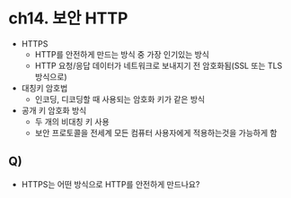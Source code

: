 # ch14. 보안 HTTP
* HTTPS
  * HTTP를 안전하게 만드는 방식 중 가장 인기있는 방식
  * HTTP 요청/응답 데이터가 네트워크로 보내지기 전 암호화됨(SSL 또는 TLS 방식으로)
* 대칭키 암호법
  * 인코딩, 디코딩할 때 사용되는 암호화 키가 같은 방식
* 공개 키 암호화 방식
  * 두 개의 비대칭 키 사용
  * 보안 프로토콜을 전세계 모든 컴퓨터 사용자에게 적용하는것을 가능하게 함
## Q)
* HTTPS는 어떤 방식으로 HTTP를 안전하게 만드나요?